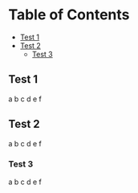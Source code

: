 # Table of Contents
- [Test 1](#test1)
- [Test 2](#test2)
    - [Test 3](#test3)

## Test 1 <a name="test1" />
a
b
c
d
e
f

## Test 2 <a name="test2" />
a
b
c
d
e
f

### Test 3 <a name="test3" />
a
b
c
d
e
f
